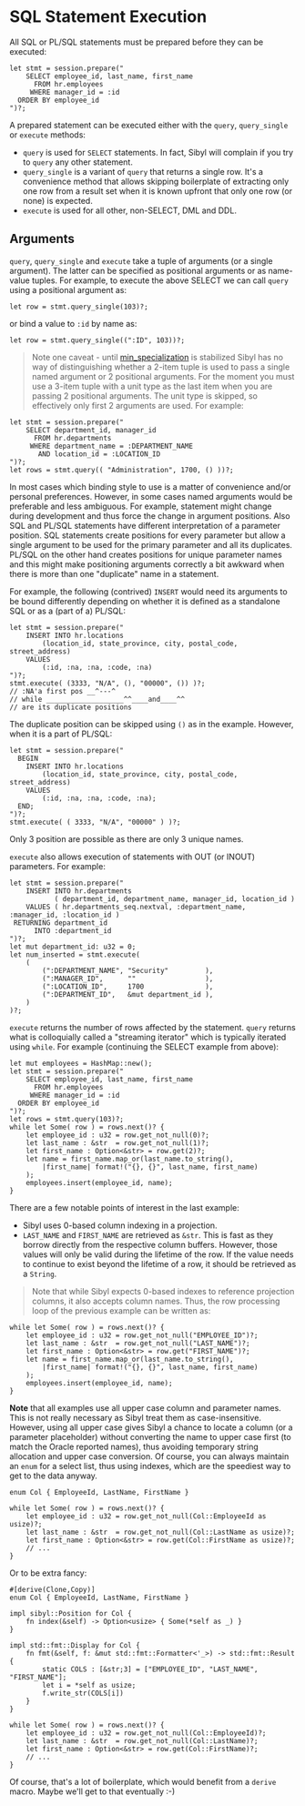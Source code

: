 # SQL Statement Execution

All SQL or PL/SQL statements must be prepared before they can be executed:

```rust,ignore
let stmt = session.prepare("
    SELECT employee_id, last_name, first_name
      FROM hr.employees
     WHERE manager_id = :id
  ORDER BY employee_id
")?;
```

A prepared statement can be executed either with the `query`, `query_single` or `execute` methods:
- `query` is used for `SELECT` statements. In fact, Sibyl will complain if you try to `query` any other statement.
- `query_single` is a variant of `query` that returns a single row. It's a convenience method that allows skipping boilerplate of extracting only one row from a result set when it is known upfront that only one row (or none) is expected.
- `execute` is used for all other, non-SELECT, DML and DDL.

## Arguments

`query`, `query_single` and `execute` take a tuple of arguments (or a single argument). The latter can be specified as positional arguments or as name-value tuples. For example, to execute the above SELECT we can call `query` using a positional argument as:

```rust,ignore
let row = stmt.query_single(103)?;
```

or bind a value to `:id` by name as:

```rust,ignore
let row = stmt.query_single((":ID", 103))?;
```

> Note one caveat - until [min_specialization][1] is stabilized Sibyl has no way of distinguishing whether a 2-item tuple is used to pass a single named argument or 2 positional arguments. For the moment you must use a 3-item tuple with a unit type as the last item when you are passing 2 positional arguments. The unit type is skipped, so effectively only first 2 arguments are used. For example:

```rust,ignore
let stmt = session.prepare("
    SELECT department_id, manager_id
      FROM hr.departments
     WHERE department_name = :DEPARTMENT_NAME
       AND location_id = :LOCATION_ID
")?;
let rows = stmt.query(( "Administration", 1700, () ))?;
```

In most cases which binding style to use is a matter of convenience and/or personal preferences. However, in some cases named arguments would be preferable and less ambiguous. For example, statement might change during development and thus force the change in argument positions. Also SQL and PL/SQL statements have different interpretation of a parameter position. SQL statements create positions for every parameter but allow a single argument to be used for the primary parameter and all its duplicates. PL/SQL on the other hand creates positions for unique parameter names and this might make positioning arguments correctly a bit awkward when there is more than one "duplicate" name in a statement.

For example, the following (contrived) `INSERT` would need its arguments to be bound differently depending on whether it is defined as a standalone SQL or as a (part of a) PL/SQL:

```rust,ignore
let stmt = session.prepare("
    INSERT INTO hr.locations
        (location_id, state_province, city, postal_code, street_address)
    VALUES
        (:id, :na, :na, :code, :na)
")?;
stmt.execute( (3333, "N/A", (), "00000", ()) )?;
// :NA'a first pos __^---^
// while ___________________^^____and____^^
// are its duplicate positions
```

The duplicate position can be skipped using `()` as in the example. However, when it is a part of PL/SQL:

```rust,ignore
let stmt = session.prepare("
  BEGIN
    INSERT INTO hr.locations
        (location_id, state_province, city, postal_code, street_address)
    VALUES
        (:id, :na, :na, :code, :na);
  END;
")?;
stmt.execute( ( 3333, "N/A", "00000" ) )?;
```

Only 3 position are possible as there are only 3 unique names.

`execute` also allows execution of statements with OUT (or INOUT) parameters. For example:

```rust,ignore
let stmt = session.prepare("
    INSERT INTO hr.departments
           ( department_id, department_name, manager_id, location_id )
    VALUES ( hr.departments_seq.nextval, :department_name, :manager_id, :location_id )
 RETURNING department_id
      INTO :department_id
")?;
let mut department_id: u32 = 0;
let num_inserted = stmt.execute(
    (
        (":DEPARTMENT_NAME", "Security"         ),
        (":MANAGER_ID",      ""                 ),
        (":LOCATION_ID",     1700               ),
        (":DEPARTMENT_ID",   &mut department_id ),
    )
)?;
```

`execute` returns the number of rows affected by the statement. `query` returns what is colloquially called a "streaming iterator" which is typically iterated using `while`. For example (continuing the SELECT example from above):

```rust,ignore
let mut employees = HashMap::new();
let stmt = session.prepare("
    SELECT employee_id, last_name, first_name
      FROM hr.employees
     WHERE manager_id = :id
  ORDER BY employee_id
")?;
let rows = stmt.query(103)?;
while let Some( row ) = rows.next()? {
    let employee_id : u32 = row.get_not_null(0)?;
    let last_name : &str  = row.get_not_null(1)?;
    let first_name : Option<&str> = row.get(2)?;
    let name = first_name.map_or(last_name.to_string(),
        |first_name| format!("{}, {}", last_name, first_name)
    );
    employees.insert(employee_id, name);
}
```

There are a few notable points of interest in the last example:
- Sibyl uses 0-based column indexing in a projection.
- `LAST_NAME` and `FIRST_NAME` are retrieved as `&str`. This is fast as they borrow directly from the respective column buffers. However, those values will only be valid during the lifetime of the row. If the value needs to continue to exist beyond the lifetime of a row, it should be retrieved as a `String`.

> Note that while Sibyl expects 0-based indexes to reference projection columns, it also accepts column names. Thus, the row processing loop of the previous example can be written as:

```rust,ignore
while let Some( row ) = rows.next()? {
    let employee_id : u32 = row.get_not_null("EMPLOYEE_ID")?;
    let last_name : &str  = row.get_not_null("LAST_NAME")?;
    let first_name : Option<&str> = row.get("FIRST_NAME")?;
    let name = first_name.map_or(last_name.to_string(),
        |first_name| format!("{}, {}", last_name, first_name)
    );
    employees.insert(employee_id, name);
}
```

**Note** that all examples use all upper case column and parameter names. This is not really necessary as Sibyl treat them as case-insensitive. However, using all upper case gives Sibyl a chance to locate a column (or a parameter placeholder) without converting the name to upper case first (to match the Oracle reported names), thus avoiding temporary string allocation and upper case conversion. Of course, you can always maintain an `enum` for a select list, thus using indexes, which are the speediest way to get to the data anyway.

```rust,ignore
enum Col { EmployeeId, LastName, FirstName }

while let Some( row ) = rows.next()? {
    let employee_id : u32 = row.get_not_null(Col::EmployeeId as usize)?;
    let last_name : &str  = row.get_not_null(Col::LastName as usize)?;
    let first_name : Option<&str> = row.get(Col::FirstName as usize)?;
    // ...
}
```

Or to be extra fancy:

```rust,ignore
#[derive(Clone,Copy)]
enum Col { EmployeeId, LastName, FirstName }

impl sibyl::Position for Col {
    fn index(&self) -> Option<usize> { Some(*self as _) }
}

impl std::fmt::Display for Col {
    fn fmt(&self, f: &mut std::fmt::Formatter<'_>) -> std::fmt::Result {
        static COLS : [&str;3] = ["EMPLOYEE_ID", "LAST_NAME", "FIRST_NAME"];
        let i = *self as usize;
        f.write_str(COLS[i])
    }
}

while let Some( row ) = rows.next()? {
    let employee_id : u32 = row.get_not_null(Col::EmployeeId)?;
    let last_name : &str  = row.get_not_null(Col::LastName)?;
    let first_name : Option<&str> = row.get(Col::FirstName)?;
    // ...
}
```

Of course, that's a lot of boilerplate, which would benefit from a `derive` macro. Maybe we'll get to that eventually :-)

[1]: https://doc.rust-lang.org/stable/unstable-book/language-features/min-specialization.html#min_specialization